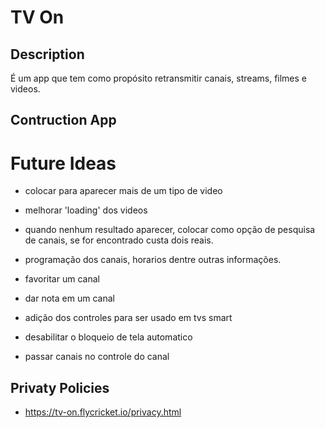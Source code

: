 # TV On

## Description

É um app que tem como propósito retransmitir canais, streams, filmes e videos.

## Contruction App


# Future Ideas 
* colocar para aparecer mais de um tipo de video
* melhorar 'loading' dos videos
* quando nenhum resultado aparecer, colocar como opção de pesquisa de canais, se for encontrado custa dois reais.

* programação dos canais, horarios dentre outras informações.
* favoritar um canal
* dar nota em um canal
* adição dos controles para ser usado em tvs smart
* desabilitar o bloqueio de tela automatico
* passar canais no controle do canal

## Privaty Policies
* https://tv-on.flycricket.io/privacy.html
